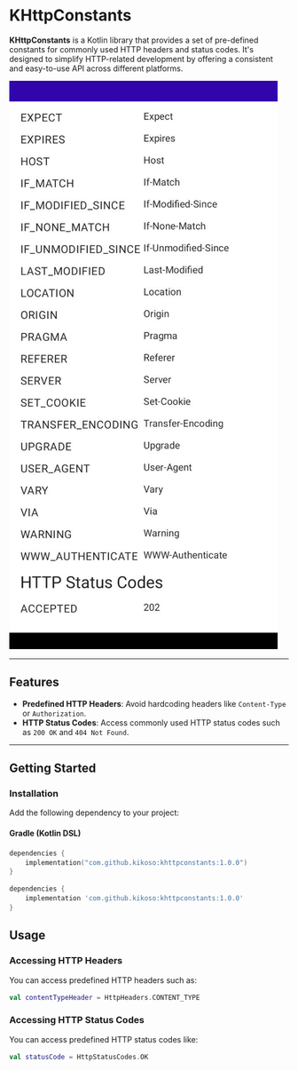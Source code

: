# KHttpConstants

**KHttpConstants** is a Kotlin library that provides a set of pre-defined constants for commonly used HTTP headers and status codes. It's designed to simplify HTTP-related development by offering a consistent and easy-to-use API across different platforms.

![Screenshot](https://raw.githubusercontent.com/kikoso/khttpconstants/refs/heads/main/art/screenshot1.jpg?token=GHSAT0AAAAAACA6PHOFATZ5CJ6UUBLZ53K6Z2X5BHQ)

---

## Features

- **Predefined HTTP Headers**: Avoid hardcoding headers like `Content-Type` or `Authorization`.
- **HTTP Status Codes**: Access commonly used HTTP status codes such as `200 OK` and `404 Not Found`.

---

## Getting Started

### Installation

Add the following dependency to your project:

#### Gradle (Kotlin DSL)

```kotlin
dependencies {
    implementation("com.github.kikoso:khttpconstants:1.0.0")
}
```

```groovy
dependencies {
    implementation 'com.github.kikoso:khttpconstants:1.0.0'
}
```

## Usage

### Accessing HTTP Headers

You can access predefined HTTP headers such as:

```kotlin
val contentTypeHeader = HttpHeaders.CONTENT_TYPE
```

### Accessing HTTP Status Codes

You can access predefined HTTP status codes like:

```kotlin
val statusCode = HttpStatusCodes.OK
```

